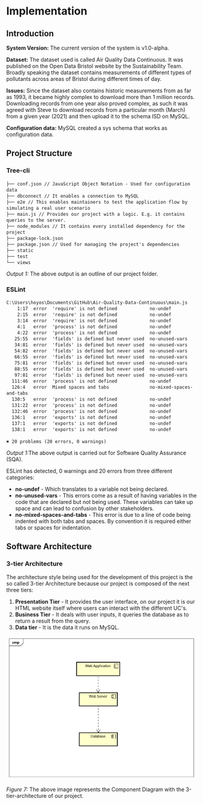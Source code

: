 # Implementation

## Introduction
**System Version:** The current version of the system is  v1.0-alpha.

**Dataset:** The dataset used is called Air Quality Data Continuous. It was published on the Open Data Bristol website by the Sustainability Team.  Broadly speaking the dataset contains measurements of different types of pollutants across areas of Bristol during different times of day.

**Issues:** Since the dataset also contains historic measurements from as far as 1993, it became highly complex to download more than 1 million records. Downloading records from one year also proved complex, as such it was agreed with Steve to download records from a particular month (March) from a given year (2021) and then upload it to the schema ISD on MySQL. 

**Configuration data:** MySQL created a sys schema that works as configuration data.

## Project Structure

### Tree-cli

```
├── conf.json // JavaScript Object Notation - Used for configuration data
├── dbconnect // It enables a connection to MySQL
├── e2e // This enables maintainers to test the application flow by simulating a real user scenario
├── main.js // Provides our project with a logic. E.g. it contains queries to the server. 
├── node_modules // It contains every installed dependency for the project
├── package-lock.json
├── package.json // Used for managing the project's dependencies
├── static
├── test
└── views
```
<figcaption><em>Output 1: </em>The above output is an outline of our project folder.</figcaption>

### ESLint

```
C:\Users\hoyos\Documents\GitHub\Air-Quality-Data-Continuous\main.js
    1:17  error  'require' is not defined            no-undef
    2:15  error  'require' is not defined            no-undef
    3:14  error  'require' is not defined            no-undef
    4:1   error  'process' is not defined            no-undef
    4:22  error  'process' is not defined            no-undef
   25:55  error  'fields' is defined but never used  no-unused-vars
   34:81  error  'fields' is defined but never used  no-unused-vars
   54:82  error  'fields' is defined but never used  no-unused-vars
   66:55  error  'fields' is defined but never used  no-unused-vars
   75:81  error  'fields' is defined but never used  no-unused-vars
   88:55  error  'fields' is defined but never used  no-unused-vars
   97:81  error  'fields' is defined but never used  no-unused-vars
  111:46  error  'process' is not defined            no-undef
  126:4   error  Mixed spaces and tabs               no-mixed-spaces-and-tabs
  130:5   error  'process' is not defined            no-undef
  131:22  error  'process' is not defined            no-undef
  132:46  error  'process' is not defined            no-undef
  136:1   error  'exports' is not defined            no-undef
  137:1   error  'exports' is not defined            no-undef
  138:1   error  'exports' is not defined            no-undef

✖ 20 problems (20 errors, 0 warnings)

```
<figcaption><em>Output 1:</em>The above output is carried out for Software Quality Assurance (SQA).</figcaption>

ESLint has detected, 0 warnings and 20 errors from three different categories:
* **no-undef** - Which translates to a variable not being declared.
* **no-unused-vars** - This errors come as a result of having variables in the code that are declared but not being used. These variables can take up space and can lead to confusion by other stakeholders. 
* **no-mixed-spaces-and-tabs** - This error is due to a line of code being indented with both tabs and spaces. By convention it is required either tabs or spaces for indentation. 

## Software Architecture

### 3-tier Architecture
The architecture style being used for the development of this project is the so called 3-tier Architecture because our project is composed of the next three tiers:
<ol><li><b>Presentation Tier</b> - It provides the user interface, on our project it is our HTML website itself where users can interact with the different UC's.</li><li><b> Business Tier</b> - It deals with user inputs, it queries the database as to return a result from the query.</li><li> <b>Data tier</b> - It is the data it runs on MySQL. </li></ol> 

![Insert your component Diagram here](images/component.png)
<figcaption><em>Figure 7: </em>The above image represents the Component Diagram with the 3-tier-architecture of our project.</figcaption>
